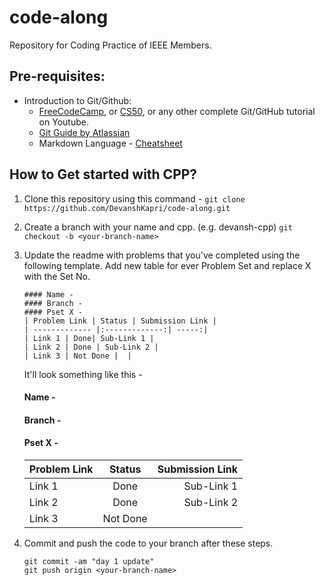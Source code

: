# code-along

Repository for Coding Practice of IEEE Members.

## Pre-requisites:

- Introduction to Git/Github:
  - [FreeCodeCamp](https://youtu.be/RGOj5yH7evk), or [CS50](https://www.youtube.com/watch?v=NcoBAfJ6l2Q), or any other complete Git/GitHub tutorial on Youtube.
  - [Git Guide by Atlassian](https://www.atlassian.com/git/tutorials/what-is-version-control)
  - Markdown Language - [Cheatsheet](https://github.com/adam-p/markdown-here/wiki/Markdown-Cheatsheet#code)

## How to Get started with CPP?

1.  Clone this repository using this command -
    ```git clone https://github.com/DevanshKapri/code-along.git```

2.  Create a branch with your name and cpp. (e.g. devansh-cpp)
    ```git checkout -b <your-branch-name>```

3.  Update the readme with problems that you've completed using the following template. Add new table for ever Problem Set and replace X with the Set No.

    ```
    #### Name -
    #### Branch -
    #### Pset X -
    | Problem Link | Status | Submission Link |
    | ------------- |:-------------:| -----:|
    | Link 1 | Done| Sub-Link 1 |
    | Link 2 | Done | Sub-Link 2 |
    | Link 3 | Not Done |  |
    ```

    It'll look something like this -

    #### Name -
    #### Branch -
    #### Pset X -

    | Problem Link |  Status  | Submission Link |
    | ------------ | :------: | --------------: |
    | Link 1       |   Done   |      Sub-Link 1 |
    | Link 2       |   Done   |      Sub-Link 2 |
    | Link 3       | Not Done |                 |

4.  Commit and push the code to your branch after these steps.
    ```
    git commit -am "day 1 update"
    git push origin <your-branch-name>
    ```
